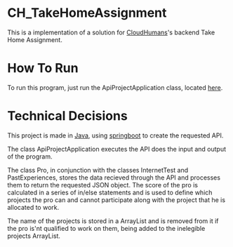 # CH_TakeHomeAssignment
This is a implementation of a solution for [CloudHumans](https://www.cloudhumans.com)'s backend Take Home Assignment.

# How To Run
To run this program, just run the ApiProjectApplication class, located [here](https://github.com/Maatty11/CH_TakeHomeAssignment/tree/main/API_Project/src/main/java/com/CloudHumans/API_Project).

# Technical Decisions
This project is made in [Java](https://www.java.com/pt-BR/), using [springboot](https://spring.io) to create the requested API.

The class ApiProjectApplication executes the API does the input and output of the program.

The class Pro, in conjunction with the classes InternetTest and PastExperiences, stores the data recieved through the API and processes them to return the requested JSON object.
The score of the pro is calculated in a series of in/else statements and is used to define which projects the pro can and cannot participate along with the project that he is allocated to work.

The name of the projects is stored in a ArrayList and is removed from it if the pro is'nt qualified to work on them, being added to the inelegible projects ArrayList.
